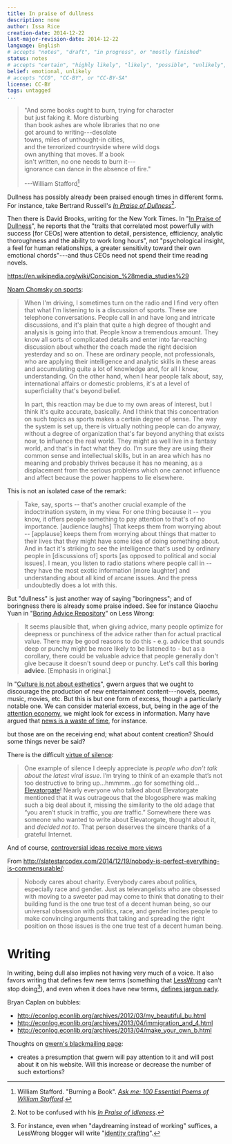 ```yaml
---
title: In praise of dullness
description: none
author: Issa Rice
creation-date: 2014-12-22
last-major-revision-date: 2014-12-22
language: English
# accepts "notes", "draft", "in progress", or "mostly finished"
status: notes
# accepts "certain", "highly likely", "likely", "possible", "unlikely", "highly unlikely", "remote", "impossible", "log", "emotional", or "fiction"
belief: emotional, unlikely
# accepts "CC0", "CC-BY", or "CC-BY-SA"
license: CC-BY
tags: untagged
...
```


> "And some books ought to burn, trying for character\
> but just faking it. More disturbing\
> than book ashes are whole libraries that no one\
> got around to writing---desolate\
> towns, miles of unthought-in cities,\
> and the terrorized countryside where wild dogs\
> own anything that moves. If a book\
> isn't written, no one needs to burn it---\
> ignorance can dance in the absence of fire."
>
> ---William Stafford[^stafford]

[^stafford]: William Stafford.
"Burning a Book".
[*Ask me: 100 Essential Poems of William Stafford*](https://books.google.com/books?id=AaOxAAAAQBAJ&lpg=PT108&ots=TYENZlX5rT&dq=burning%20a%20book%20stafford&pg=PT108#v=onepage&q=burning%20a%20book%20stafford&f=false).

<!--
    argue for something like "people should be more boring" in the sense that "in order to do important things, one must become boring (as a side-effect)", per vipul.
-->

Dullness has possibly already been praised enough times in different forms.
For instance, take Bertrand Russell's [*In Praise of Dullness*](https://books.google.com/books?id=_qfrAgAAQBAJ&lpg=PA70&ots=-BIIsJkOot&dq=bertrand%20russell%20in%20praise%20of%20dullness&pg=PA70#v=onepage&q&f=false)[^idleness].

[^idleness]: Not to be confused with his [*In Praise of Idleness*](http://www.zpub.com/notes/idle.html).

Then there is David Brooks, writing for the New York Times.
In "[In Praise of Dullness](http://www.nytimes.com/2009/05/19/opinion/19brooks.html)", he reports that the "traits that correlated most powerfully with success \[for CEOs\] were attention to detail, persistence, efficiency, analytic thoroughness and the ability to work long hours", not "psychological insight, a feel for human relationships, a greater sensitivity toward their own emotional chords"---and thus CEOs need not spend their time reading novels.


<https://en.wikipedia.org/wiki/Concision_%28media_studies%29>



[Noam Chomsky on sports](http://www.alternet.org/noam-chomsky-why-americans-know-so-much-about-sports-so-little-about-world-affairs):

> When I'm driving, I sometimes turn on the radio and I find very often that what I'm listening to is a discussion of sports. These are telephone conversations. People call in and have long and intricate discussions, and it's plain that quite a high degree of thought and analysis is going into that. People know a tremendous amount. They know all sorts of complicated details and enter into far-reaching discussion about whether the coach made the right decision yesterday and so on. These are ordinary people, not professionals, who are applying their intelligence and analytic skills in these areas and accumulating quite a lot of knowledge and, for all I know, understanding. On the other hand, when I hear people talk about, say, international affairs or domestic problems, it's at a level of superficiality that's beyond belief.
> 
> In part, this reaction may be due to my own areas of interest, but I think it's quite accurate, basically. And I think that this concentration on such topics as sports makes a certain degree of sense. The way the system is set up, there is virtually nothing people can do anyway, without a degree of organization that's far beyond anything that exists now, to influence the real world. They might as well live in a fantasy world, and that's in fact what they do. I'm sure they are using their common sense and intellectual skills, but in an area which has no meaning and probably thrives because it has no meaning, as a displacement from the serious problems which one cannot influence and affect because the power happens to lie elsewhere.

This is not an isolated case of the remark:

> Take, say, sports -- that's another crucial example of the indoctrination system, in my view. For one thing because it -- you know, it offers people something to pay attention to that's of no importance. [audience laughs] That keeps them from worrying about -- [applause] keeps them from worrying about things that matter to their lives that they might have some idea of doing something about. And in fact it's striking to see the intelligence that's used by ordinary people in [discussions of] sports [as opposed to political and social issues]. I mean, you listen to radio stations where people call in -- they have the most exotic information [more laughter] and understanding about all kind of arcane issues. And the press undoubtedly does a lot with this.

But "dullness" is just another way of saying "boringness"; and of boringness there is already some praise indeed.
See for instance Qiaochu Yuan in "[Boring Advice Repository](http://lesswrong.com/lw/gx5/boring_advice_repository/)" on Less Wrong:

> It seems plausible that, when giving advice, many people optimize for deepness or punchiness of the advice rather than for actual practical value. There may be good reasons to do this - e.g. advice that sounds deep or punchy might be more likely to be listened to - but as a corollary, there could be valuable advice that people generally don't give because it doesn't sound deep or punchy. Let's call this **boring advice**.
\[Emphasis in original.\]

In "[Culture is not about esthetics](http://www.gwern.net/Culture%20is%20not%20about%20Esthetics)", gwern argues that we ought to discourage the production of new entertainment content---novels, poems, music, movies, etc.
But this is but one form of excess, though a particularly notable one.
We can consider material excess, but, being in the age of the [attention economy](!w), we might look for excess in information.
Many have argued that [news is a waste of time](http://econlog.econlib.org/archives/2011/03/the_case_agains_6.html), for instance.

but those are on the receiving end; what about content creation?
Should some things never be said?

There is the difficult [virtue of silence](http://slatestarcodex.com/2013/06/14/the-virtue-of-silence/):


> One example of silence I deeply appreciate is *people who don’t talk
> about the latest viral issue*. I’m trying to think of an example that’s
> not too destructive to bring up…hmmmm…go for something
> old…[Elevatorgate](http://en.wikipedia.org/wiki/Elevatorgate#Elevator_incident)!
> Nearly everyone who talked about Elevatorgate mentioned that it was
> outrageous that the blogosphere was making such a big deal about it,
> missing the similarity to the old adage that “you aren’t stuck in
> traffic, you *are* traffic.” Somewhere there was someone who wanted to
> write about Elevatorgate, thought about it, and *decided not to*. That
> person deserves the sincere thanks of a grateful Internet.

And of course, [controversial ideas receive more views](http://slatestarcodex.com/2014/12/17/the-toxoplasma-of-rage/)

From <http://slatestarcodex.com/2014/12/19/nobody-is-perfect-everything-is-commensurable/>:

> Nobody cares about charity. Everybody cares about politics, especially race and gender. Just as televangelists who are obsessed with moving to a sweeter pad may come to think that donating to their building fund is the one true test of a decent human being, so our universal obsession with politics, race, and gender incites people to make convincing arguments that taking and spreading the right position on those issues is the one true test of a decent human being.


# Writing

In writing, being dull also implies not having very much of a voice.
It also favors writing that defines few new terms (something that [LessWrong]() can't stop doing[^lw]), and even when it does have new terms, [defines jargon early](define-jargon-early).

[^lw]: For instance, even when "daydreaming instead of working" suffices, a LessWrong blogger will write "[identity crafting](http://lesswrong.com/r/discussion/lw/lgi/identity_crafting/)".


Bryan Caplan on bubbles:

- <http://econlog.econlib.org/archives/2012/03/my_beautiful_bu.html>
- <http://econlog.econlib.org/archives/2013/04/immigration_and_4.html>
- <http://econlog.econlib.org/archives/2013/04/make_your_own_b.html>

Thoughts on [gwern's blackmailing page](http://www.gwern.net/Blackmail):

- creates a presumption that gwern will pay attention to it and will post about it on his website.
Will this increase or decrease the number of such extortions?
